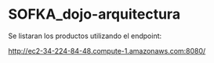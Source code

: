 # SOFKA_dojo-arquitectura

Se listaran los productos utilizando el endpoint:

http://ec2-34-224-84-48.compute-1.amazonaws.com:8080/